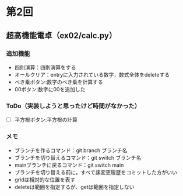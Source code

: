 # 第2回
## 超高機能電卓（ex02/calc.py）
### 追加機能
- 四則演算：四則演算をする
- オールクリア：entryに入力されている数字，数式全体をdeleteする
- べき乗ボタン:数字のべき乗を計算する
- 00ボタン:数字に00を追加した
### ToDo（実装しようと思ったけど時間がなかった）
- [ ] 平方根ボタン:平方根の計算
### メモ
- ブランチを作るコマンド：git branch ブランチ名
- ブランチを切り替えるコマンド：git switch ブランチ名
- mainブランチに戻るコマンド：git switch main
- ブランチを切り替える前に，すべて䛾変更履歴をコミットした方がいい
- gridは相対的な位置を表す
- deleteは範囲を指定するが、getは範囲を指定しない